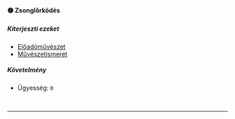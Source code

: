 #### 🟡 Zsonglőrködés

##### Kiterjeszti ezeket

- [Előadóművészet](../kepzettsegek.muveszeti/eloadomuveszet.md)
- [Művészetismeret](../kepzettsegek.muveszeti/muveszetismeret.md)

##### Követelmény

- Ügyesség: `0`

<br />

---
